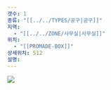 ```yaml
---
갯수: 1
종류: "[[../../TYPES/공구|공구]]"
지역:
  - "[[../../ZONE/사무실|사무실]]"
위치:
  - "[[PROMADE-BOX]]"
상세위치: S12
설명:
---
```

![](http://192.168.50.22/devices/241123_IMG_0055.jpg)